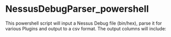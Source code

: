 # NessusDebugParser_powershell
This powershell script will input a Nessus Debug file (bin/hex), parse it for various Plugins and output to a csv format. 
The output columns will include:



